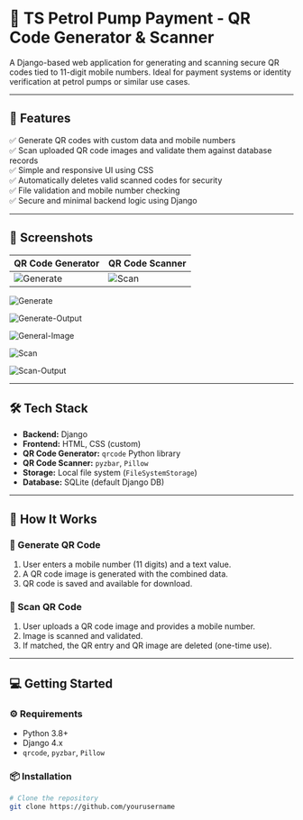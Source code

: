 # 🧾 TS Petrol Pump Payment - QR Code Generator & Scanner

A Django-based web application for generating and scanning secure QR codes tied to 11-digit mobile numbers. Ideal for payment systems or identity verification at petrol pumps or similar use cases.

---

## 🚀 Features

✅ Generate QR codes with custom data and mobile numbers  
✅ Scan uploaded QR code images and validate them against database records  
✅ Simple and responsive UI using CSS  
✅ Automatically deletes valid scanned codes for security  
✅ File validation and mobile number checking  
✅ Secure and minimal backend logic using Django

---

## 📸 Screenshots

| QR Code Generator | QR Code Scanner |
|------------------|-----------------|
| ![Generate](media/screens/generate.png) | ![Scan](media/screens/scan.png) |
![Generate](https://github.com/user-attachments/assets/3e86f81b-8d3d-4306-8011-8ec6677a343d)

![Generate-Output](https://github.com/user-attachments/assets/af3857eb-5260-4d13-aed9-e9c8e694502c)

![General-Image](https://github.com/user-attachments/assets/74c77de8-ab88-4a17-9e03-2bb5da459efb)

![Scan](https://github.com/user-attachments/assets/75296f55-535e-49f7-bee3-9a4873590024)

![Scan-Output](https://github.com/user-attachments/assets/886679d3-ba3c-426c-b0ef-c958167d1079)

---

## 🛠️ Tech Stack

- **Backend:** Django
- **Frontend:** HTML, CSS (custom)
- **QR Code Generator:** `qrcode` Python library  
- **QR Code Scanner:** `pyzbar`, `Pillow`  
- **Storage:** Local file system (`FileSystemStorage`)  
- **Database:** SQLite (default Django DB)

---

## 🧪 How It Works

### 🔹 Generate QR Code
1. User enters a mobile number (11 digits) and a text value.
2. A QR code image is generated with the combined data.
3. QR code is saved and available for download.

### 🔹 Scan QR Code
1. User uploads a QR code image and provides a mobile number.
2. Image is scanned and validated.
3. If matched, the QR entry and QR image are deleted (one-time use).

---

## 💻 Getting Started

### ⚙️ Requirements

- Python 3.8+
- Django 4.x
- `qrcode`, `pyzbar`, `Pillow`

### 📦 Installation

```bash
# Clone the repository
git clone https://github.com/yourusername
